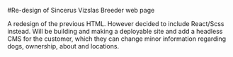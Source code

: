 #Re-design of Sincerus Vizslas Breeder web page

A redesign of the previous HTML. However decided to include React/Scss instead. Will be building and making a deployable site and add a headless CMS for the customer, which they can change minor information regarding dogs, ownership, about and locations.
